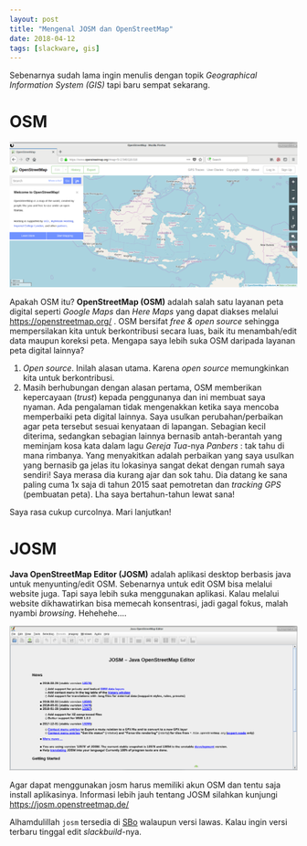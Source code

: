 ```yaml
---
layout: post
title: "Mengenal JOSM dan OpenStreetMap"
date: 2018-04-12
tags: [slackware, gis]
---
```


Sebenarnya sudah lama ingin menulis dengan topik _Geographical Information System (GIS)_ tapi baru sempat sekarang.

# OSM

![](/gambar/osm-home.png)

Apakah OSM itu? **OpenStreetMap (OSM)** adalah salah satu layanan peta digital seperti _Google Maps_ dan _Here Maps_ yang dapat diakses melalui https://openstreetmap.org/ . OSM bersifat _free & open source_ sehingga mempersilakan kita untuk berkontribusi secara luas, baik itu menambah/edit data maupun koreksi peta. Mengapa saya lebih suka OSM daripada layanan peta digital lainnya?

1. _Open source_. Inilah alasan utama. Karena _open source_ memungkinkan kita untuk berkontribusi.
2. Masih berhubungan dengan alasan pertama, OSM memberikan kepercayaan (_trust_) kepada penggunanya dan ini membuat saya nyaman. Ada pengalaman tidak mengenakkan ketika saya mencoba memperbaiki peta digital lainnya. Saya usulkan perubahan/perbaikan agar peta tersebut sesuai kenyataan di lapangan. Sebagian kecil diterima, sedangkan sebagian lainnya bernasib antah-berantah yang meminjam kosa kata dalam lagu _Gereja Tua_-nya _Panbers_ : tak tahu di mana rimbanya. Yang menyakitkan adalah perbaikan yang saya usulkan yang bernasib ga jelas itu lokasinya sangat dekat dengan rumah saya sendiri! Saya merasa dia kurang ajar dan sok tahu. Dia datang ke sana paling cuma 1x saja di tahun 2015 saat pemotretan dan _tracking GPS_ (pembuatan peta). Lha saya bertahun-tahun lewat sana!

Saya rasa cukup curcolnya. Mari lanjutkan!

# JOSM

**Java OpenStreetMap Editor (JOSM)** adalah aplikasi desktop berbasis java untuk menyunting/edit OSM. Sebenarnya untuk edit OSM bisa melalui website juga. Tapi saya lebih suka menggunakan aplikasi. Kalau melalui website dikhawatirkan bisa memecah konsentrasi, jadi gagal fokus, malah nyambi _browsing_. Hehehehe....

![](/gambar/josm-start.png)

Agar dapat menggunakan josm harus memiliki akun OSM dan tentu saja install aplikasinya. Informasi lebih jauh tentang JOSM silahkan kunjungi https://josm.openstreetmap.de/

Alhamdulillah <code>josm</code> tersedia di [SBo](http://slackbuilds.org/repository/14.2/gis/josm/) walaupun versi lawas. Kalau ingin versi terbaru tinggal edit _slackbuild_-nya.

